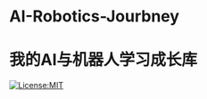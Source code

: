 # AI-Robotics-Jourbney
# 我的AI与机器人学习成长库
[![License:MIT](https://img.shields.io/badge/license-MIT-yellow.svg)](https://opensource.org/licenses/MIT)
